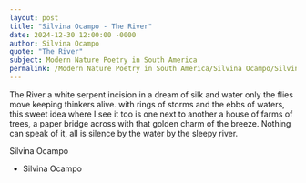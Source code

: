 ```yaml
---
layout: post
title: "Silvina Ocampo - The River"
date: 2024-12-30 12:00:00 -0000
author: Silvina Ocampo
quote: "The River"
subject: Modern Nature Poetry in South America
permalink: /Modern Nature Poetry in South America/Silvina Ocampo/Silvina Ocampo - The River
---
```


The River
a white serpent
incision in a dream
of silk and water
only the flies move keeping
thinkers alive.
with rings of storms
and the ebbs of waters,
this sweet idea where I see
it too is one next to another
a house of farms of trees,
a paper bridge across with
that golden charm of the breeze.
Nothing can speak of it,
all is silence by the water
by the sleepy river.

Silvina Ocampo

- Silvina Ocampo
